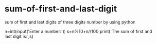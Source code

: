 # sum-of-first-and-last-digit
sum of first and last digits of three digits number by using python

n=int(input('Enter a number:'))
s=n%10+n//100
print('The sum of first and last digit is:',s)
